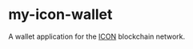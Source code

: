 # my-icon-wallet

A wallet application for the [ICON](https://icon.foundation/) blockchain network.
